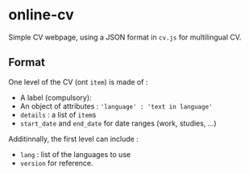 online-cv
=========

Simple CV webpage, using a JSON format in `cv.js` for multilingual CV.

## Format
One level of the CV (ont `item`) is made of :
- A label (compulsory):
 - An object of attributes : `'language' : 'text in language'`
- `details` : a list of `item`s
- `start_date` and `end_date` for date ranges (work, studies, ...)

Additinnally, the first level can include :
- `lang` : list of the languages to use
- `version` for reference.
